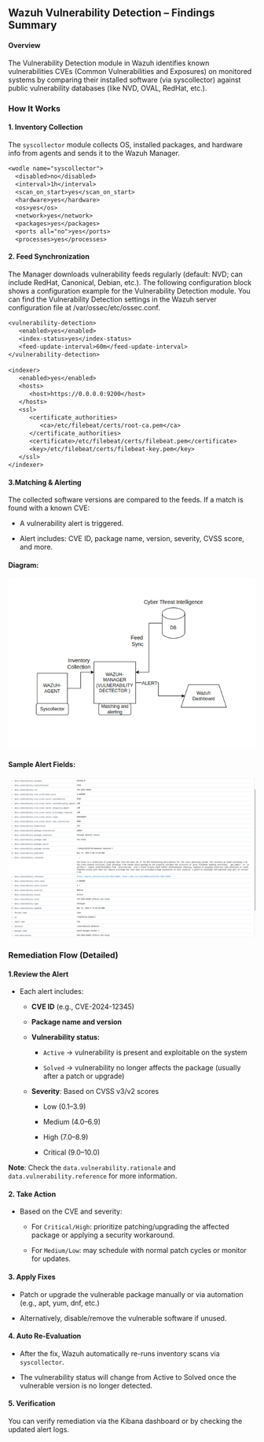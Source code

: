 ## Wazuh Vulnerability Detection – Findings Summary
#### Overview
The Vulnerability Detection module in Wazuh identifies known vulnerabilities CVEs (Common Vulnerabilities and Exposures) on monitored systems by comparing their installed software (via syscollector) against public vulnerability databases (like NVD, OVAL, RedHat, etc.).

### How It Works
#### 1. Inventory Collection
The `syscollector` module collects OS, installed packages, and hardware info from agents and sends it to the Wazuh Manager.

  ```
  <wodle name="syscollector">
    <disabled>no</disabled>
    <interval>1h</interval>
    <scan_on_start>yes</scan_on_start>
    <hardware>yes</hardware>
    <os>yes</os>
    <network>yes</network>
    <packages>yes</packages>
    <ports all="no">yes</ports>
    <processes>yes</processes>
  ```

#### 2. Feed Synchronization
The Manager downloads vulnerability feeds regularly (default: NVD; can include RedHat, Canonical, Debian, etc.).
The following configuration block shows a configuration example for the Vulnerability Detection module. You can find the Vulnerability Detection settings in the Wazuh server configuration file at /var/ossec/etc/ossec.conf.

```
<vulnerability-detection>
   <enabled>yes</enabled>
   <index-status>yes</index-status>
   <feed-update-interval>60m</feed-update-interval>
</vulnerability-detection>

<indexer>
   <enabled>yes</enabled>
   <hosts>
      <host>https://0.0.0.0:9200</host>
   </hosts>
   <ssl>
      <certificate_authorities>
         <ca>/etc/filebeat/certs/root-ca.pem</ca>
      </certificate_authorities>
      <certificate>/etc/filebeat/certs/filebeat.pem</certificate>
      <key>/etc/filebeat/certs/filebeat-key.pem</key>
   </ssl>
</indexer>
```

#### 3.Matching & Alerting
The collected software versions are compared to the feeds. If a match is found with a known CVE:

  - A vulnerability alert is triggered.

  - Alert includes: CVE ID, package name, version, severity, CVSS score, and more.

#### Diagram:

  <img src="/Operations/IMAGES/VD.png">

 
#### Sample Alert Fields:

 <img src="/Operations/IMAGES/sample-alert.png">


### Remediation Flow (Detailed)
#### 1.Review the Alert

   - Each alert includes:

      - **CVE ID** (e.g., CVE-2024-12345)

      - **Package name and version**

      - **Vulnerability status:**

          - `Active` → vulnerability is present and exploitable on the system

          - `Solved` → vulnerability no longer affects the package (usually after a patch or upgrade)

      - **Severity**: Based on CVSS v3/v2 scores

        - Low (0.1–3.9)

        - Medium (4.0–6.9)

        - High (7.0–8.9)

        - Critical (9.0–10.0)

**Note**: Check the `data.vulnerability.rationale` and `data.vulnerability.reference` for more information.          

#### 2. Take Action

- Based on the CVE and severity:

  - For `Critical/High`: prioritize patching/upgrading the affected package or applying a security workaround.

  - For `Medium/Low`: may schedule with normal patch cycles or monitor for updates.

#### 3. Apply Fixes

  - Patch or upgrade the vulnerable package manually or via automation (e.g., apt, yum, dnf, etc.)

  - Alternatively, disable/remove the vulnerable software if unused.

#### 4. Auto Re-Evaluation

  - After the fix, Wazuh automatically re-runs inventory scans via `syscollector`.

  - The vulnerability status will change from Active to Solved once the vulnerable version is no longer detected.

#### 5. Verification

You can verify remediation via the Kibana dashboard or by checking the updated alert logs.